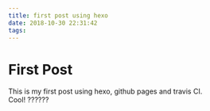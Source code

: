 ```yaml
---
title: first post using hexo
date: 2018-10-30 22:31:42
tags:
---
```

# First Post
This is my first post using hexo, github pages and travis CI.  
Cool!
??????